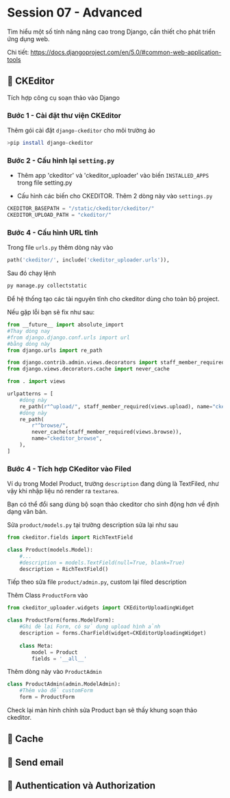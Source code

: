 # Session 07 - Advanced

Tìm hiểu một số tính năng nâng cao trong Django, cần thiết cho phát triển ứng dụng web.

Chi tiết: https://docs.djangoproject.com/en/5.0/#common-web-application-tools

## 💛 CKEditor

Tích hợp công cụ soạn thảo vào Django

### Bước 1 - Cài đặt thư viện CKEditor

Thêm gói cài đặt `django-ckeditor` cho môi trường ảo

```bash
>pip install django-ckeditor
```

### Bước 2 - Cấu hình lại `setting.py`

- Thêm app 'ckeditor' và 'ckeditor_uploader' vào biến `INSTALLED_APPS` trong file setting.py

- Cấu hình các biến cho CKEDITOR. Thêm 2 dòng này vào `settings.py`

```python
CKEDITOR_BASEPATH = "/static/ckeditor/ckeditor/"
CKEDITOR_UPLOAD_PATH = "ckeditor/"
```

### Bước 4 - Cấu hình URL tĩnh

Trong file `urls.py` thêm dòng này vào

```python
path('ckeditor/', include('ckeditor_uploader.urls')),
```

Sau đó chạy lệnh

```bash
py manage.py collectstatic
```

Để hệ thống tạo các tài nguyên tĩnh cho ckeditor dùng cho toàn bộ project.

Nếu gặp lỗi bạn sẽ fix như sau:

```python
from __future__ import absolute_import
#Thay dòng nay
#from django.django.conf.urls import url
#bằng dòng này
from django.urls import re_path 

from django.contrib.admin.views.decorators import staff_member_required
from django.views.decorators.cache import never_cache

from . import views

urlpatterns = [
    #dòng này
    re_path(r"^upload/", staff_member_required(views.upload), name="ckeditor_upload"),
    #dòng này
    re_path(
        r"^browse/",
        never_cache(staff_member_required(views.browse)),
        name="ckeditor_browse",
    ),
]
```


### Bước 4 - Tích hợp CKeditor vào Filed

Ví dụ trong Model Product, trường `description` đang dùng là TextFiled, như vậy khi nhập liệu nó render ra `textarea`.

Bạn có thể đổi sang dùng bộ soạn thảo ckeditor cho sinh động hơn về định dạng văn bản.

Sửa `product/models.py` tại trường description sửa lại như sau

```python
from ckeditor.fields import RichTextField

class Product(models.Model):
    #...
    #description = models.TextField(null=True, blank=True)
    description = RichTextField()
```

Tiếp theo sửa file `product/admin.py`, custom lại filed description

Thêm Class `ProductForm` vào

```python
from ckeditor_uploader.widgets import CKEditorUploadingWidget

class ProductForm(forms.ModelForm):
    #Ghi đè lại Form, có sử dụng upload hình ảnh
    description = forms.CharField(widget=CKEditorUploadingWidget)
    
    class Meta:
        model = Product
        fields = '__all__'
```

Thêm dòng này vào `ProductAdmin`

```python
class ProductAdmin(admin.ModelAdmin):
    #Thêm vào để customForm
    form = ProductForm
```

Check lại màn hình chỉnh sửa Product bạn sẽ thấy khung soạn thảo ckeditor.

## 💛 Cache

## 💛 Send email

## 💛 Authentication và Authorization